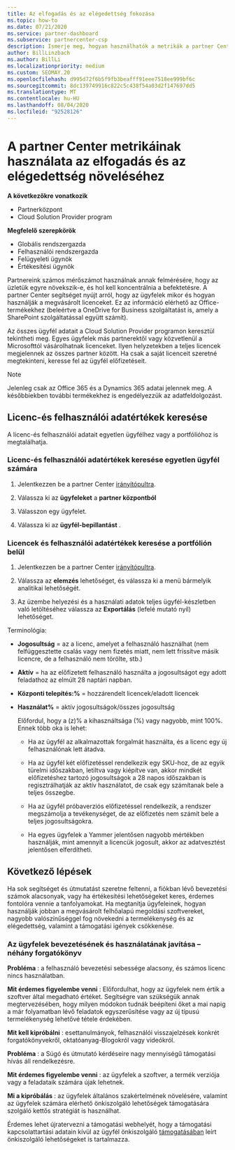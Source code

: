 ```yaml
---
title: Az elfogadás és az elégedettség fokozása
ms.topic: how-to
ms.date: 07/21/2020
ms.service: partner-dashboard
ms.subservice: partnercenter-csp
description: Ismerje meg, hogyan használhatók a metrikák a partner Centerben. A metrikák megmutatják, hogy az üzlet egyre növekszik-e, hogyan használják az ügyfelek a licenceket, és hol kell összpontosítaniuk a beruházásokra.
author: BillLinzbach
ms.author: BillLi
ms.localizationpriority: medium
ms.custom: SEOMAY.20
ms.openlocfilehash: d995d72f6b5f9fb3beafff91eee7518ee999bf6c
ms.sourcegitcommit: 8dc139749916c822c5c438f54a03d2f147697dd5
ms.translationtype: MT
ms.contentlocale: hu-HU
ms.lasthandoff: 08/04/2020
ms.locfileid: "92528126"
---
```

# <a name="use-metrics-in-partner-center-to-increase-adoption-and-satisfaction"></a>A partner Center metrikáinak használata az elfogadás és az elégedettség növeléséhez

**A következőkre vonatkozik**

- Partnerközpont
- Cloud Solution Provider program

**Megfelelő szerepkörök**

- Globális rendszergazda
- Felhasználói rendszergazda
- Felügyeleti ügynök
- Értékesítési ügynök

Partnereink számos mérőszámot használnak annak felmérésére, hogy az üzletük egyre növekszik-e, és hol kell koncentrálnia a befektetésre. A partner Center segítséget nyújt arról, hogy az ügyfelek mikor és hogyan használják a megvásárolt licenceket. Ez az információ elérhető az Office-termékekhez (beleértve a OneDrive for Business szolgáltatást is, amely a SharePoint szolgáltatással együtt számít).

Az összes ügyfél adatait a Cloud Solution Provider programon keresztül tekintheti meg. Egyes ügyfelek más partnerektől vagy közvetlenül a Microsofttól vásárolhatnak licenceket. Ilyen helyzetekben a teljes licencek megjelennek az összes partner között. Ha csak a saját licenceit szeretné megtekinteni, keresse fel az ügyfél előfizetéseit.

> [!NOTE]  
> Jelenleg csak az Office 365 és a Dynamics 365 adatai jelennek meg. A későbbiekben további termékekhez is engedélyezzük az adatfeldolgozást.

## <a name="find-license-and-user-data"></a>Licenc-és felhasználói adatértékek keresése

A licenc-és felhasználói adatait egyetlen ügyfélhez vagy a portfólióhoz is megtalálhatja.

### <a name="find-license-and-user-data-for-a-single-customer"></a>Licenc-és felhasználói adatértékek keresése egyetlen ügyfél számára

1. Jelentkezzen be a partner Center [irányítópultra](https://partner.microsoft.com/dashboard).

2. Válassza ki az **ügyfeleket** a **partner központból**

3. Válasszon egy ügyfelet.

4. Válassza ki az **ügyfél-bepillantást** .

### <a name="find-license-and-user-data-across-your-portfolio"></a>Licencek és felhasználói adatértékek keresése a portfólión belül

1. Jelentkezzen be a partner Center [irányítópultra](https://partner.microsoft.com/dashboard).

2. Válassza az **elemzés** lehetőséget, és válassza ki a menü bármelyik analitikai lehetőségét.

3. Az üzembe helyezési és a használati adatok teljes ügyfél-készletben való letöltéséhez válassza az **Exportálás** (lefelé mutató nyíl) lehetőséget.

Terminológia:

- **Jogosultság** = az a licenc, amelyet a felhasználó használhat (nem felfüggesztette csalás vagy nem fizetés miatt, nem lett frissítve másik licencre, de a felhasználó nem törölte, stb.)

- **Aktív** = ha az előfizetett felhasználó használta a jogosultságot egy adott feladathoz az elmúlt 28 naptári napban.

- **Központi telepítés:%** = hozzárendelt licencek/eladott licencek

- **Használat%** = aktív jogosultságok/összes jogosultság

   Előfordul, hogy a (z)% a kihasználtsága (%) vagy nagyobb, mint 100%. Ennek több oka is lehet:

  - Ha az ügyfél az alkalmazottak forgalmát használta, és a licenc egy új felhasználónak lett átadva.

  - Ha az ügyfél két előfizetéssel rendelkezik egy SKU-hoz, de az egyik türelmi időszakban, letiltva vagy kiépítve van, akkor mindkét előfizetéshez tartozó jogosultságok a 28 napos időszakban is regisztrálhatják az aktív használatot, de csak egy számítanak bele a teljes összegbe.

  - Ha az ügyfél próbaverziós előfizetéssel rendelkezik, a rendszer megszámolja a tevékenységet, de az előfizetés nem számít bele a teljes jogosultságokra.

  - Ha egyes ügyfelek a Yammer jelentősen nagyobb mértékben használják, mint amennyit a licencük jogosult, akkor az adatvesztést jelentősen elferdítheti.

## <a name="next-steps"></a>Következő lépések

Ha sok segítséget és útmutatást szeretne feltenni, a fiókban lévő bevezetési számok alacsonyak, vagy ha értékesítési lehetőségeket keres, érdemes fontolóra vennie a tanfolyamokat. Ha megtanítja ügyfeleinek, hogyan használják jobban a megvásárolt felhőalapú megoldási szoftvereket, nagyobb valószínűséggel fog növekedni a termelékenység és az elégedettség, valamint a támogatási igények csökkenése.

### <a name="considering-how-to-improve-customer-adoption-and-usage---a-couple-scenarios"></a>Az ügyfelek bevezetésének és használatának javítása – néhány forgatókönyv

**Probléma** : a felhasználó bevezetési sebessége alacsony, és számos licenc nincs használatban.

**Mit érdemes figyelembe venni** : Előfordulhat, hogy az ügyfelek nem értik a szoftver által megadható értéket. Segítségre van szükségük annak megtervezésében, hogy milyen módokon tudnák beépíteni őket a mai napig a már folyamatban lévő feladatok egyszerűsítése vagy az új típusú termelékenység lehetővé tétele érdekében.

**Mit kell kipróbálni** : esettanulmányok, felhasználói visszajelzések konkrét forgatókönyvekről, oktatóanyag-Blogokról vagy videókról.

**Probléma** : a Súgó és útmutató kérdéseire nagy mennyiségű támogatási hívás áll rendelkezésre.

**Mit érdemes figyelembe venni** : az ügyfelek a szoftver, a termék verziója vagy a feladataik számára újak lehetnek.

**Mi a kipróbálás** : az ügyfelek általános szakértelmének növelésére, valamint az ügyfelek számára elérhető önkiszolgáló lehetőségek támogatására szolgáló kettős stratégiát is használhat.

Érdemes lehet újratervezni a támogatási webhelyét, hogy a támogatási kapcsolattartási adatain kívül az ügyfél önkiszolgáló [támogatásában](customer-self-support.md) leírt önkiszolgáló lehetőségeket is tartalmazza.

